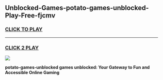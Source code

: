 
## Unblocked-Games-potato-games-unblocked-Play-Free-fjcmv
<h3>
<a href="https://premium76.site?title=potato-games-unblocked&ref=22A">CLICK TO PLAY</a></h3>
<hr>

<h3>
<a href="https://premium76.site?title=potato-games-unblocked&ref=22A">CLICK 2 PLAY</a>
  
</h3>

<a href="https://premium76.site?title=potato-games-unblocked&ref=22A"><img src="https://clearcache.store/games.png"></a>


**potato-games-unblocked games unblocked: Your Gateway to Fun and Accessible Online Gaming**
